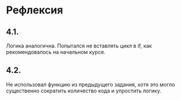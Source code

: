 # Рефлексия
## 4.1.
Логика аналогична. Попытался не вставлять цикл в if, как рекомендовалось на начальном курсе.

## 4.2.
Не использовал функцию из предыдущего задания, хотя это могло существенно сократить количество кода и упростить логику.